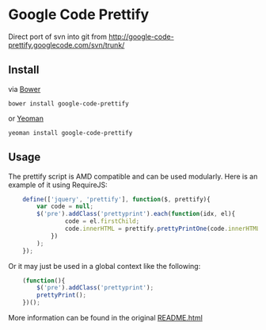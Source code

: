# Google Code Prettify

Direct port of svn into git from http://google-code-prettify.googlecode.com/svn/trunk/

## Install

via [Bower](http://twitter.github.com/bower/)

	bower install google-code-prettify

or [Yeoman](http://yeoman.io/)

	yeoman install google-code-prettify


## Usage

The prettify script is AMD compatible and can be used modularly. Here is an example of it using RequireJS:

```javascript
	define(['jquery', 'prettify'], function($, prettify){
		var code = null;
		$('pre').addClass('prettyprint').each(function(idx, el){
				code = el.firstChild;
				code.innerHTML = prettify.prettyPrintOne(code.innerHTML);
			})
		);
	});
```

Or it may just be used in a global context like the following:

```javascript
	(function(){
		$('pre').addClass('prettyprint');
		prettyPrint();
	})();
```

More information can be found in the original [README.html](http://google-code-prettify.googlecode.com/svn/trunk/README.html)